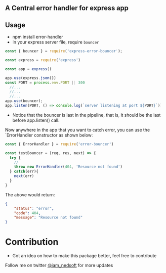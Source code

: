 ## A Central error handler for express app

## Usage

- npm install error-handler
- In your express server file, require `bouncer`

```javascript
const { bouncer } = require('express-error-bouncer');

const express = require('express')

const app = express()

app.use(express.json())
const PORT = process.env.PORT || 300
  //...
  //...
  //...
app.use(bouncer);
app.listen(PORT, () => console.log(`server listening at port ${PORT}`))

```

- Notice that the bouncer is last in the pipeline, that is, it should be the last before app.listen() call.

Now anywhere in the app that you want to catch error, you can use the `ErrorHandler constructor as shown below:

```javascript
const { ErrorHandler } = require('error-bouncer')

const testBouncer = (req, res, next) => {
  try {
    //
    throw new ErrorHandler(404, 'Resource not found')
  } catch(err){
    next(err)
  }
}
```

The above would return:
```json
{
    "status": "error",
    "code": 404,
    "message": "Resource not found"
}

```

# Contribution
- Got an idea on how to make this package better, feel free to contribute
  
Follow me on twitter [@iam_nedsoft](https://twitter.com/iam_nedsoft) for more updates
